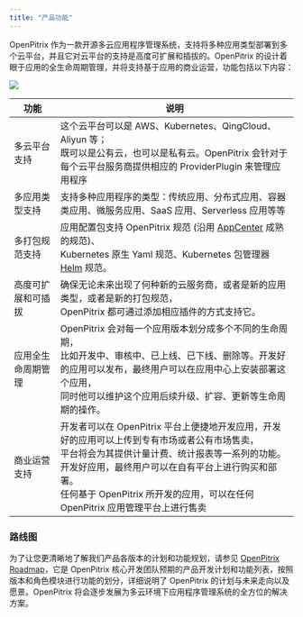 ```yaml
---
title: "产品功能"
---
```


OpenPitrix 作为一款开源多云应用程序管理系统，支持将多种应用类型部署到多个云平台，并且它对云平台的支持是高度可扩展和插拔的。OpenPitrix 的设计着眼于应用的全生命周期管理，并将支持基于应用的商业运营，功能包括以下内容：

![](https://pek3b.qingstor.com/kubesphere-docs/png/20190619154013.png)


|   功能    |       说明      |  
|------------|--------------|
| 多云平台支持 | 这个云平台可以是 AWS、Kubernetes、QingCloud、Aliyun 等；<br> 既可以是公有云，也可以是私有云。OpenPitrix 会针对于每个云平台服务商提供相应的 ProviderPlugin 来管理应用程序 | 
| 多应用类型支持 | 支持多种应用程序的类型：传统应用、分布式应用、容器类应用、微服务应用、SaaS 应用、Serverless 应用等等 | 
| 多打包规范支持 | 应用配置包支持 OpenPitrix 规范 (沿用 [AppCenter](https://docs.qingcloud.com/appcenter/docs/specifications/specifications.html) 成熟的规范)、<br>Kubernetes 原生 Yaml 规范、Kubernetes 包管理器 [Helm](https://docs.helm.sh/) 规范。 | 
| 高度可扩展和可插拔 | 确保无论未来出现了何种新的云服务商，或者是新的应用类型，或者是新的打包规范，<br>OpenPitrix 都可通过添加相应插件的方式支持它。 | 
| 应用全生命周期管理 | OpenPitrix 会对每一个应用版本划分成多个不同的生命周期，<br>比如开发中、审核中、已上线、已下线、删除等。开发好的应用可以发布，最终用户可以在应用中心上安装部署这个应用，<br>同时他可以维护这个应用后续升级、扩容、更新等生命周期的操作。| 
| 商业运营支持 | 开发者可以在 OpenPitrix 平台上便捷地开发应用，开发好的应用可以上传到专有市场或者公有市场售卖，<br>平台将会为其提供计量计费、统计报表等一系列的功能。开发好应用，最终用户可以在自有平台上进行购买和部署。<br>任何基于 OpenPitrix 所开发的应用，可以在任何 OpenPitrix 应用管理平台上进行售卖| 

### 路线图

为了让您更清晰地了解我们产品各版本的计划和功能规划，请参见 [OpenPitrix Roadmap](https://github.com/openpitrix/openpitrix/blob/master/docs/Roadmap-zh.md)，它是 OpenPitrix 核心开发团队预期的产品开发计划和功能列表，按照版本和角色模块进行功能的划分，详细说明了 OpenPitrix 的计划与未来走向以及愿景。OpenPitrix 将会逐步发展为多云环境下应用程序管理系统的全方位的解决方案。